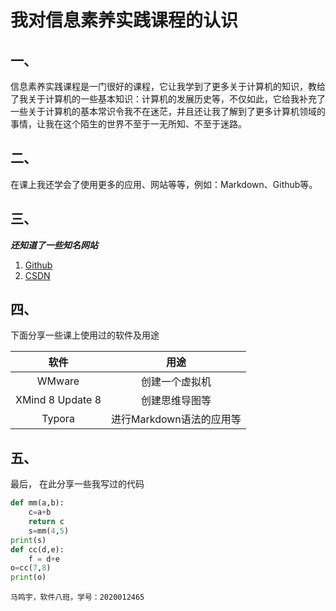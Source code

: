 # 我对信息素养实践课程的认识

## 一、

 信息素养实践课程是一门很好的课程，它让我学到了更多关于计算机的知识，教给了我关于计算机的一些基本知识：计算机的发展历史等，不仅如此，它给我补充了一些关于计算机的基本常识令我不在迷茫，并且还让我了解到了更多计算机领域的事情，让我在这个陌生的世界不至于一无所知、不至于迷路。

## 二、

在课上我还学会了使用更多的应用、网站等等，例如：Markdown、Github等。

## 三、

***还知道了一些知名网站***

1. [Github](https://github.com/)
2. [CSDN](https://www.csdn.net/)

## 四、

下面分享一些课上使用过的软件及用途

|       软件       |           用途           |
| :--------------: | :----------------------: |
|      WMware      |      创建一个虚拟机      |
| XMind 8 Update 8 |      创建思维导图等      |
|      Typora      | 进行Markdown语法的应用等 |

## 五、

最后， 在此分享一些我写过的代码

```python
def mm(a,b):
    c=a+b
    return c
    s=mm(4,5)
print(s)
def cc(d,e):
    f = d+e
o=cc(7,8)
print(o)
```



`马鸣宇，软件八班，学号：2020012465`